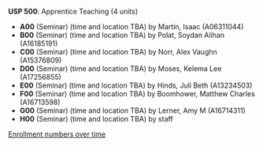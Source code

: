 **USP 500**: Apprentice Teaching (4 units)

- **A00** (Seminar) (time and location TBA) by Martin, Isaac (A06311044)
- **B00** (Seminar) (time and location TBA) by Polat, Soydan Alihan (A16185191)
- **C00** (Seminar) (time and location TBA) by Norr, Alex Vaughn (A15376809)
- **D00** (Seminar) (time and location TBA) by Moses, Kelema Lee (A17256855)
- **E00** (Seminar) (time and location TBA) by Hinds, Juli Beth (A13234503)
- **F00** (Seminar) (time and location TBA) by Boomhower, Matthew Charles (A16713598)
- **G00** (Seminar) (time and location TBA) by Lerner, Amy M (A16714311)
- **H00** (Seminar) (time and location TBA) by staff

[Enrollment numbers over time](./USP500.tsv)
